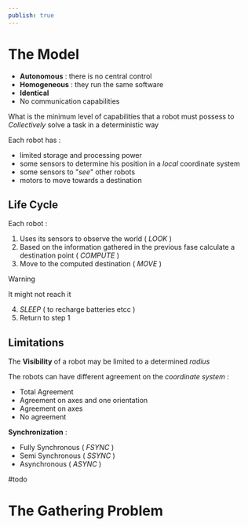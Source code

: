 ```yaml
---
publish: true
---
```

# The Model

+ **Autonomous** : there is no central control
+ **Homogeneous** : they run the same software
+ **Identical** 
+ No communication capabilities 

What is the minimum level of capabilities that a robot must possess to *Collectively* solve a task in a deterministic way 

Each robot has : 
+ limited storage and processing power 
+ some sensors to determine his position in a *local* coordinate system
+ some sensors to "*see*" other robots 
+ motors to move towards a destination

## Life Cycle

Each robot :
1. Uses its sensors to observe the world ( *LOOK* )
2. Based on the information gathered in the previous fase calculate a destination point ( *COMPUTE* )
3. Move to the computed destination ( *MOVE* ) 
>[!warning] 
>It might not reach it 
4. *SLEEP* ( to recharge batteries etcc ) 
5. Return to step $1$

## Limitations

The **Visibility** of a robot may be limited to a determined *radius*

The robots can have different agreement on the *coordinate system* : 
+ Total Agreement 
+ Agreement on axes and one orientation
+ Agreement on axes
+ No agreement 

**Synchronization** :
+ Fully Synchronous ( *FSYNC* )
+ Semi Synchronous ( *SSYNC* )
+ Asynchronous ( *ASYNC* )

#todo 
# The Gathering Problem

